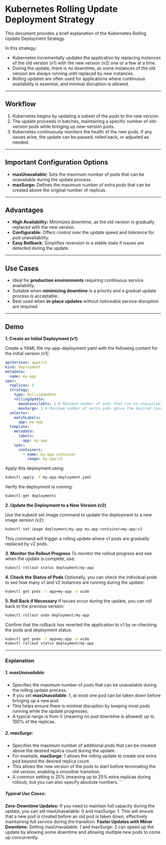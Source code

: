 # Kubernetes Rolling Update Deployment Strategy

This document provides a brief explanation of the Kubernetes Rolling Update Deployment Strategy.

In this strategy:

- Kubernetes incrementally updates the application by replacing instances of the old version (v1) with the new version (v2) one or a few at a time.
- During the update, there is no downtime, as some instances of the old version are always running until replaced by new instances.
- Rolling updates are often used for applications where continuous availability is essential, and minimal disruption is allowed.

---

## Workflow

1. Kubernetes begins by updating a subset of the pods to the new version.
2. The update proceeds in batches, maintaining a specific number of old-version pods while bringing up new-version pods.
3. Kubernetes continuously monitors the health of the new pods. If any issues arise, the update can be paused, rolled back, or adjusted as needed.

---

## Important Configuration Options

- **maxUnavailable:** Sets the maximum number of pods that can be unavailable during the update process.
- **maxSurge:** Defines the maximum number of extra pods that can be created above the original number of replicas.

---

## Advantages

- **High Availability:** Minimizes downtime, as the old version is gradually replaced with the new version.
- **Configurable:** Offers control over the update speed and tolerance for pod unavailability.
- **Easy Rollback:** Simplifies reversion to a stable state if issues are detected during the update.

---

## Use Cases

- Ideal for **production environments** requiring continuous service availability.
- Suitable when **minimizing downtime** is a priority and a gradual update process is acceptable.
- Best used when **in-place updates** without noticeable service disruption are required.

---

## Demo

**1. Create an Initial Deployment (v1)**

Create a YAML file my-app-deployment.yaml with the following content for the initial version (v1):

```yaml
apiVersion: apps/v1
kind: Deployment
metadata:
  name: my-app
spec:
  replicas: 3
  strategy:
    type: RollingUpdate
    rollingUpdate:
      maxUnavailable: 1 # Maximum number of pods that can be unavailable during the update
      maxSurge: 1 # Maximum number of extra pods above the desired count
  selector:
    matchLabels:
      app: my-app
  template:
    metadata:
      labels:
        app: my-app
    spec:
      containers:
        - name: my-app-container
          image: my-app:v2
```

Apply this deployment using:

```bash
kubectl apply -f my-app-deployment.yaml
```

Verify the deployment is running:

```bash
kubectl get deployments
```

**2. Update the Deployment to a New Version (v2)**

Use the kubectl set image command to update the deployment to a new image version (v2):

```bash
kubectl set image deployment/my-app my-app-container=my-app:v2
```

This command will trigger a rolling update where v1 pods are gradually replaced by v2 pods.

**3. Monitor the Rollout Progress**
To monitor the rollout progress and see when the update is complete, use:

```bash
kubectl rollout status deployment/my-app
```

**4. Check the Status of Pods**
Optionally, you can check the individual pods to see how many v1 and v2 instances are running during the update:

```bash
kubectl get pods -l app=my-app -o wide
```

**5. Roll Back if Necessary**
If issues occur during the update, you can roll back to the previous version:

```bash
kubectl rollout undo deployment/my-app
```

Confirm that the rollback has reverted the application to v1 by re-checking the pods and deployment status:

```bash
kubectl get pods -l app=my-app -o wide
kubectl rollout status deployment/my-app
```

---

### Explanation

##### 1. maxUnavailable:

- Specifies the maximum number of pods that can be unavailable during the rolling update process.
- If you set **maxUnavailable**: 1, at most one pod can be taken down before bringing up a new pod.
- This helps ensure there is minimal disruption by keeping most pods running while the update progresses.
- A typical range is from 0 (meaning no pod downtime is allowed) up to 100% of the replicas.

##### 2. maxSurge:

- Specifies the maximum number of additional pods that can be created above the desired replica count during the update.
- For example, **maxSurge**: 1 allows the rolling update to create one extra pod beyond the desired replica count.
- This allows the new version of the pods to start before terminating the old version, enabling a smoother transition.
- A common setting is 25% (meaning up to 25% extra replicas during rollout), but you can also specify absolute numbers.```

##### Typical Use Cases:

**Zero-Downtime Updates:** If you need to maintain full capacity during the update, you can set maxUnavailable: 0 and maxSurge: 1. This will ensure that a new pod is created before an old pod is taken down, effectively maintaining full service during the transition.
**Faster Updates with Minor Downtime:** Setting maxUnavailable: 1 and maxSurge: 2 can speed up the update by allowing some downtime and allowing multiple new pods to come up concurrently.
